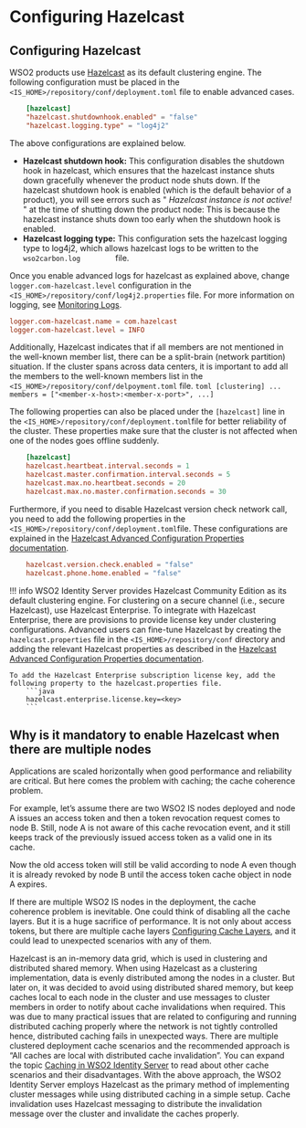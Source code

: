 # Configuring Hazelcast

## Configuring Hazelcast

WSO2 products use [Hazelcast](../../administer/clustering-overview) as
its default clustering engine. The following configuration must be
placed in the ` <IS_HOME>/repository/conf/deployment.toml ` file to
enable advanced cases.

```toml
    [hazelcast]
    "hazelcast.shutdownhook.enabled" = "false"
    "hazelcast.logging.type" = "log4j2"
```

The above configurations are explained below.

-   **Hazelcast shutdown hook:** This configuration disables the
    shutdown hook in hazelcast, which ensures that the hazelcast
    instance shuts down gracefully whenever the product node shuts down.
    If the hazelcast shutdown hook is enabled (which is the default
    behavior of a product), you will see errors such as "
    *Hazelcast instance is not active!* " at the time of shutting down
    the product node: This is because the hazelcast instance shuts down
    too early when the shutdown hook is enabled.
-   **Hazelcast logging type:** This configuration sets the hazelcast
    logging type to log4j2, which allows hazelcast logs to be written to
    the `          wso2carbon.log         ` file.

Once you enable advanced logs for hazelcast as explained above, change
`logger.com-hazelcast.level` configuration in the `
<IS_HOME>/repository/conf/log4j2.properties ` file. For more information
on logging, see [Monitoring Logs](../../setup/monitoring-logs).

```toml
logger.com-hazelcast.name = com.hazelcast
logger.com-hazelcast.level = INFO
```

Additionally, Hazelcast indicates that if all members are not mentioned
in the well-known member list, there can be a split-brain (network
partition) situation. If the cluster spans across data centers, it is
important to add all the members to the well-known members list in the `
<IS_HOME>/repository/conf/delpoyment.toml ` file.
     ```toml
     [clustering]
     ...
     members = ["<member-x-host>:<member-x-port>", ...]
     ```

The following properties can also be placed under the `[hazelcast]` line in the
` <IS_HOME>/repository/conf/deployment.toml `file for better reliability of the cluster. These properties make sure that
the cluster is not affected when one of the nodes goes offline suddenly.

```toml
    [hazelcast]
    hazelcast.heartbeat.interval.seconds = 1
    hazelcast.master.confirmation.interval.seconds = 5
    hazelcast.max.no.heartbeat.seconds = 20
    hazelcast.max.no.master.confirmation.seconds = 30
```

Furthermore, if you need to disable Hazelcast version check network call, you need to add the following properties in the
` <IS_HOME>/repository/conf/deployment.toml `file. These configurations are explained in the [Hazelcast Advanced Configuration Properties documentation](https://docs.hazelcast.org/docs/3.0/manual/html/ch12s06.html).

```toml
    hazelcast.version.check.enabled = "false"
    hazelcast.phone.home.enabled = "false"
```
     
!!! info 
    WSO2 Identity Server provides Hazelcast Community Edition as
    its default clustering engine. For clustering on a secure channel (i.e.,
    secure Hazelcast), use Hazelcast Enterprise. To integrate with Hazelcast
    Enterprise, there are provisions to provide license key under clustering
    configurations. Advanced users can fine-tune Hazelcast by creating the
    `hazelcast.properties` file in the `<IS_HOME>/repository/conf` directory
    and adding the relevant Hazelcast properties as described in the
    [Hazelcast Advanced Configuration Properties documentation](https://docs.hazelcast.org/docs/3.0/manual/html/ch12s06.html).
        
    To add the Hazelcast Enterprise subscription license key, add the following property to the hazelcast.properties file.
        ```java
        hazelcast.enterprise.license.key=<key>
        ```

## Why is it mandatory to enable Hazelcast when there are multiple nodes

Applications are scaled horizontally when good performance and reliability are critical. But here comes the problem 
with caching; the cache coherence problem.

For example, let’s assume there are two WSO2 IS nodes deployed and node A issues an access token and then a token 
revocation request comes to node B. Still, node A is not aware of this cache revocation event, and it still keeps track 
of the previously issued access token as a valid one in its cache.

Now the old access token will still be valid according to node A even though it is already revoked by node B until the 
access token cache object in node A expires.

If there are multiple WSO2 IS nodes in the deployment, the cache coherence problem is inevitable. One could think of 
disabling all the cache layers. But it is a huge sacrifice of performance. It is not only about access tokens, but there 
are multiple cache layers [Configuring Cache Layers](../../setup/configuring-cache-layers/), and it could lead to 
unexpected scenarios with any of them.

Hazelcast is an in-memory data grid, which is used in clustering and distributed shared memory. When using Hazelcast as 
a clustering implementation, data is evenly distributed among the nodes in a cluster. But later on, it was decided to 
avoid using distributed shared memory, but keep caches local to each node in the cluster and use messages to cluster 
members in order to notify about cache invalidations when required. This was due to many practical issues that are 
related to configuring and running distributed caching properly where the network is not tightly controlled hence, 
distributed caching fails in unexpected ways. There are multiple clustered deployment cache scenarios and the 
recommended approach is “All caches are local with distributed cache invalidation”. You can expand the topic 
[Caching in WSO2 Identity Server](../../setup/deployment-guide/#clustering-related-configurations) to read about other 
cache scenarios and their disadvantages. With the above approach, the WSO2 Identity Server employs Hazelcast as the 
primary method of implementing cluster messages while using distributed caching in a simple setup. Cache invalidation 
uses Hazelcast messaging to distribute the invalidation message over the cluster and invalidate the caches properly.
